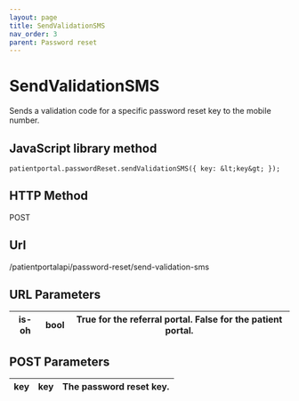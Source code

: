 ```yaml
---
layout: page
title: SendValidationSMS
nav_order: 3
parent: Password reset
---
```


# SendValidationSMS

Sends a validation code for a specific password reset key to the mobile number.

## JavaScript library method

```
patientportal.passwordReset.sendValidationSMS({ key: &lt;key&gt; });
```

## HTTP Method

POST

## ****Url****

/patientportalapi/password-reset/send-validation-sms

## URL Parameters

| is-oh | bool | True for the referral portal. False for the patient portal. |
| --- | --- | --- |

## POST Parameters

| key | key | The password reset key. |
| --- | --- | --- |
